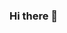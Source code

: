 ### Hi there 👋

<!--
**arch1902/arch1902** is a ✨ _special_ ✨ repository because its `README.md` (this file) appears on your GitHub profile.
<div align="center">
<h2> 𝐇𝐞𝐥𝐥𝐨 𝐭𝐡𝐞𝐫𝐞, 𝐟𝐞𝐥𝐥𝐨𝐰 <𝚍𝚎𝚟𝚎𝚕𝚘𝚙𝚎𝚛𝚜/>! <img src="https://github.com/ABSphreak/ABSphreak/blob/master/gifs/Hi.gif" width="30px"></h2>
</div>

<div align="center">

You have finally discovered my Github profile. <br>


<i>Happy Coding!</i> 😊

</div>

<div align="center">

<img align="center" src="https://github-readme-stats.vercel.app/api?username=arch1902&include_all_commits=true&count_private=true&show_icons=true&line_height=20&title_color=7A7ADB&icon_color=2234AE&text_color=D3D3D3&bg_color=0,000000,130F40" alt="arch1902's Github Stats">

</br>
</br>


---


<i>Follow me around the web:</i><br>

  <!-- <a target="_blank" href="https://www.linkedin.com/in/arpit-chauhan-303194191/">🇱​🇮​🇳​🇰​🇪​🇩​🇮​🇳​</a> ●
  <a target="_blank" href="https://www.instagram.com/arpitchauhan__/">🇮​🇳​🇸​🇹​🇦​🇬​🇷​🇦​🇲​</a> ●
  <a target="_blank" href="https://www.facebook.com/arpit.chauhan.737448">🇫​🇦​🇨​🇪​🇧​🇴​🇴​🇰​</a> ●
  

<a href="https://www.linkedin.com/in/arpit-chauhan-303194191/" target="_blank"><img src="https://img.shields.io/badge/LinkedIn-%230077B5.svg?&style=flat-square&logo=linkedin&logoColor=white" alt="LinkedIn"></a>
<a href="https://www.instagram.com/arpitchauhan__/" target="_blank"><img src="https://img.shields.io/badge/Instagram-%23E4405F.svg?&style=flat-square&logo=instagram&logoColor=white" alt="Instagram"></a>
<a href="https://www.facebook.com/arpit.chauhan.737448" target="_blank"><img src="https://img.shields.io/badge/Facebook-%231877F2.svg?&style=flat-square&logo=facebook&logoColor=white" alt="Facebook"></a>


</div>

<!-- [🇱​🇮​🇳​🇰​🇪​🇩​🇮​🇳​](https://www.linkedin.com/in/arpit-chauhan-303194191/) ● [🇮​🇳​🇸​🇹​🇦​🇬​🇷​🇦​🇲​](https://www.instagram.com/arpitchauhan__/) ● [🇫​🇦​🇨​🇪​🇧​🇴​🇴​🇰​](https://www.facebook.com/arpit.chauhan.737448)-->

<!--


Here are some ideas to get you started:

- 🔭 I’m currently working on ...
- 🌱 I’m currently learning ...
- 👯 I’m looking to collaborate on ...
- 🤔 I’m looking for help with ...
- 💬 Ask me about ...
- 📫 How to reach me: ...
- 😄 Pronouns: ...
- ⚡ Fun fact: ...
-->
